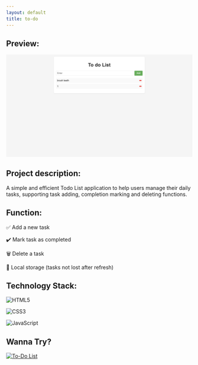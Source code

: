 ```yaml
---
layout: default
title: to-do
---
```

## Preview:
![to-do](https://raw.githubusercontent.com/endElder/endElder.github.io/master/assets/img/todo.png)

## Project description: 
A simple and efficient Todo List application to help users manage their daily tasks, supporting task adding, completion marking and deleting functions.

## Function:
✅ Add a new task

✔️ Mark task as completed

🗑️ Delete a task

📝 Local storage (tasks not lost after refresh)

## Technology Stack:

![HTML5](https://img.shields.io/badge/HTML5-E34F26?logo=html5&logoColor=white)

![CSS3](https://img.shields.io/badge/CSS3-1572B6?logo=css3&logoColor=white)

![JavaScript](https://img.shields.io/badge/JavaScript-F7DF1E?logo=javascript&logoColor=black)

## Wanna Try?

[![To-Do List](https://img.shields.io/badge/Check-Todo_List-6CB4EE?style=for-the-badge&logo=checklist&logoColor=white)](https://github.com/endElder/to-do)
